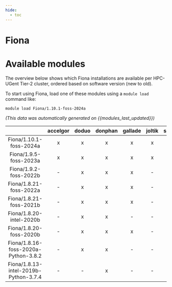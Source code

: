 ```yaml
---
hide:
  - toc
---
```


Fiona
=====

# Available modules


The overview below shows which Fiona installations are available per HPC-UGent Tier-2 cluster, ordered based on software version (new to old).

To start using Fiona, load one of these modules using a `module load` command like:

```shell
module load Fiona/1.10.1-foss-2024a
```

*(This data was automatically generated on {{modules_last_updated}})*  

| |accelgor|doduo|donphan|gallade|joltik|shinx|skitty|
| :---: | :---: | :---: | :---: | :---: | :---: | :---: | :---: |
|Fiona/1.10.1-foss-2024a|x|x|x|x|x|x|x|
|Fiona/1.9.5-foss-2023a|x|x|x|x|x|x|x|
|Fiona/1.9.2-foss-2022b|-|x|x|x|-|-|-|
|Fiona/1.8.21-foss-2022a|-|x|x|x|-|-|-|
|Fiona/1.8.21-foss-2021b|-|x|x|x|-|-|-|
|Fiona/1.8.20-intel-2020b|-|x|x|-|-|-|-|
|Fiona/1.8.20-foss-2020b|-|x|x|x|-|-|-|
|Fiona/1.8.16-foss-2020a-Python-3.8.2|-|x|x|-|-|-|-|
|Fiona/1.8.13-intel-2019b-Python-3.7.4|-|-|x|-|-|-|-|
